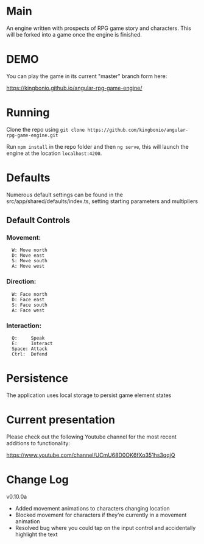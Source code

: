 # Main

An engine written with prospects of RPG game story and characters. This will be forked into a game once the engine is finished.

# DEMO

You can play the game in its current "master" branch form here:

https://kingbonio.github.io/angular-rpg-game-engine/


# Running

Clone the repo using `git clone https://github.com/kingbonio/angular-rpg-game-engine.git`

Run `npm install` in the repo folder and then `ng serve`, this will launch the engine at the location `localhost:4200`.


# Defaults

Numerous default settings can be found in the src/app/shared/defaults/index.ts, setting starting parameters and multipliers

## Default Controls

### Movement:

      W: Move north
      D: Move east
      S: Move south
      A: Move west

### Direction:

      W: Face north
      D: Face east
      S: Face south
      A: Face west

### Interaction:

      Q:     Speak
      E:     Interact
      Space: Attack
      Ctrl:  Defend


# Persistence

The application uses local storage to persist game element states


# Current presentation

Please check out the following Youtube channel for the most recent additions to functionality:

https://www.youtube.com/channel/UCmU68D0OK6fXo351hs3qqjQ


# Change Log

v0.10.0a

* Added movement animations to characters changing location
* Blocked movement for characters if they're currently in a movement animation
* Resolved bug where you could tap on the input control and accidentally highlight the text